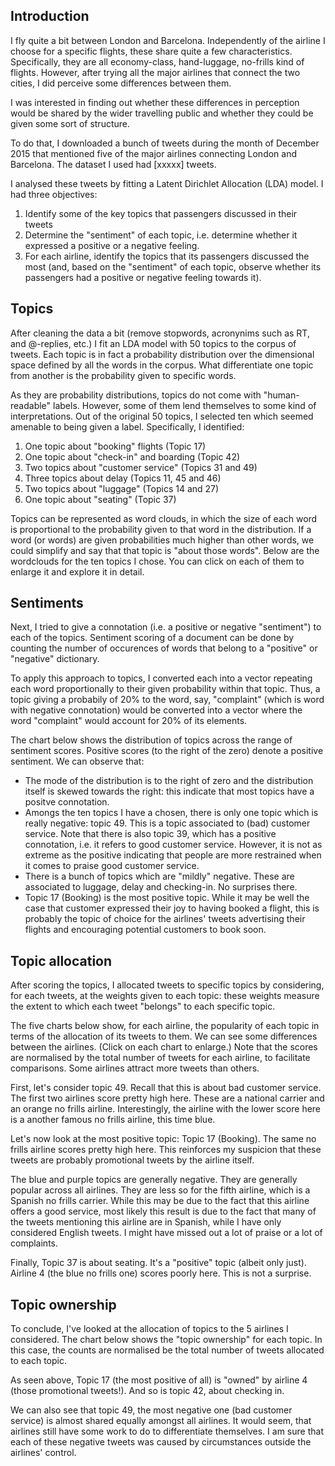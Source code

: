 ## Introduction

I fly quite a bit between London and Barcelona. Independently of the airline I choose for a specific flights, these share quite a few characteristics. Specifically, they are all economy-class, hand-luggage, no-frills kind of flights. However, after trying all the major airlines that connect the two cities, I did perceive some differences between them.

I was interested in finding out whether these differences in perception would be shared by the wider travelling public and whether they could be given some sort of structure.

To do that, I downloaded a bunch of tweets during the month of December 2015 that mentioned five of the major airlines connecting London and Barcelona. The dataset I used had [xxxxx] tweets.

I analysed these tweets by fitting a Latent Dirichlet Allocation (LDA) model. I had three objectives:

1. Identify some of the key topics that passengers discussed in their tweets
2. Determine the "sentiment" of each topic, i.e. determine whether it expressed a positive or a negative feeling.
3. For each airline, identify the topics that its passengers discussed the most (and, based on the "sentiment" of each topic, observe whether its passengers had a positive or negative feeling towards it).

## Topics

After cleaning the data a bit (remove stopwords, acronynims such as RT, and @-replies, etc.) I fit an LDA model with 50 topics to the corpus of tweets. Each topic is in fact a probability distribution over the dimensional space defined by all the words in the corpus. What differentiate one topic from another is the probability given to specific words. 

As they are probability distributions, topics do not come with "human-readable" labels. However, some of them lend themselves to some kind of interpretations. Out of the original 50 topics, I selected ten which seemed amenable to being given a label. Specifically, I identified:

1. One topic about "booking" flights (Topic 17)
2. One topic about "check-in" and boarding (Topic 42)
3. Two topics about "customer service" (Topics 31 and 49)
4. Three topics about delay (Topics 11, 45 and 46)
5. Two topics about "luggage" (Topics 14 and 27)
6. One topic about "seating" (Topic 37)

Topics can be represented as word clouds, in which the size of each word is proportional to the probability given to that word in the distribution. If a word (or words) are given probabilities much higher than other words, we could simplify and say that that topic is "about those words". Below are the wordclouds for the ten topics I chose. You can click on each of them to enlarge it and explore it in detail.

## Sentiments

Next, I tried to give a connotation (i.e. a positive or negative "sentiment") to each of the topics. Sentiment scoring of a document can be done by counting the number of occurences of words that belong to a "positive" or "negative" dictionary. 

To apply this approach to topics, I converted each into a vector repeating each word proportionally to their given probability within that topic. Thus, a topic giving a probabily of 20% to the word, say, "complaint" (which is word with negative connotation) would be converted into a vector where the word "complaint" would account for 20% of its elements.

The chart below shows the distribution of topics across the range of sentiment scores. Positive scores (to the right of the zero) denote a positive sentiment. We can observe that:

- The mode of the distribution is to the right of zero and the distribution itself is skewed towards the right: this indicate that most topics have a positve connotation. 
- Amongs the ten topics I have a chosen, there is only one topic which is really negative: topic 49. This is a topic associated to (bad) customer service. Note that there is also topic 39, which has a positive connotation, i.e. it refers to good customer service. However, it is not as extreme as the positive indicating that people are more restrained when it comes to praise good customer service. 
- There is a bunch of topics which are "mildly" negative. These are associated to luggage, delay and checking-in. No surprises there. 
- Topic 17 (Booking) is the most positive topic. While it may be well the case that customer expressed their joy to having booked a flight, this is probably the topic of choice for the airlines' tweets advertising their flights and encouraging potential customers to book soon.

## Topic allocation

After scoring the topics, I allocated tweets to specific topics by considering, for each tweets, at the weights given to each topic: these weights measure the extent to which each tweet "belongs" to each specific topic.

The five charts below show, for each airline, the popularity of each topic in terms of the allocation of its tweets to them. We can see some differences between the airlines. (Click on each chart to enlarge.) Note that the scores are normalised by the total number of tweets for each airline, to facilitate comparisons. Some airlines attract more tweets than others.

First, let's consider topic 49. Recall that this is about bad customer service. The first two airlines score pretty high here. These are a national carrier and an orange no frills airline. Interestingly, the airline with the lower score here is a another famous no frills airline, this time blue. 

Let's now look at the most positive topic: Topic 17 (Booking). The same no frills airline scores pretty high here. This reinforces my suspicion that these tweets are probably promotional tweets by the airline itself. 

The blue and purple topics are generally negative. They are generally popular across all airlines. They are less so for the fifth airline, which is a Spanish no frills carrier. While this may be due to the fact that this airline offers a good service, most likely this result is due to the fact that many of the tweets mentioning this airline are in Spanish, while I have only considered English tweets. I might have missed out a lot of praise or a lot of complaints.

Finally, Topic 37 is about seating. It's a "positive" topic (albeit only just). Airline 4 (the blue no frills one) scores poorly here. This is not a surprise.

## Topic ownership

To conclude, I've looked at the allocation of topics to the 5 airlines I considered. The chart below shows the "topic ownership" for each topic. In this case, the counts are normalised be the total number of tweets allocated to each topic.

As seen above, Topic 17 (the most positive of all) is "owned" by airline 4 (those promotional tweets!). And so is topic 42, about checking in.

We can also see that topic 49, the most negative one (bad customer service) is almost shared equally amongst all airlines. It would seem, that airlines still have some work to do to differentiate themselves. I am sure that each of these negative tweets was caused by circumstances outside the airlines' control.






